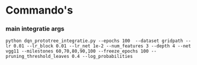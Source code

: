 # Commando's


### main integratie args

```python dqn_prototree_integratie.py --epochs 100  --dataset gridpath --lr 0.01 --lr_block 0.01 --lr_net 1e-2 --num_features 3 --depth 4 --net vgg11 --milestones 60,70,80,90,100 --freeze_epochs 100 --pruning_threshold_leaves 0.4 --log_probabilities```